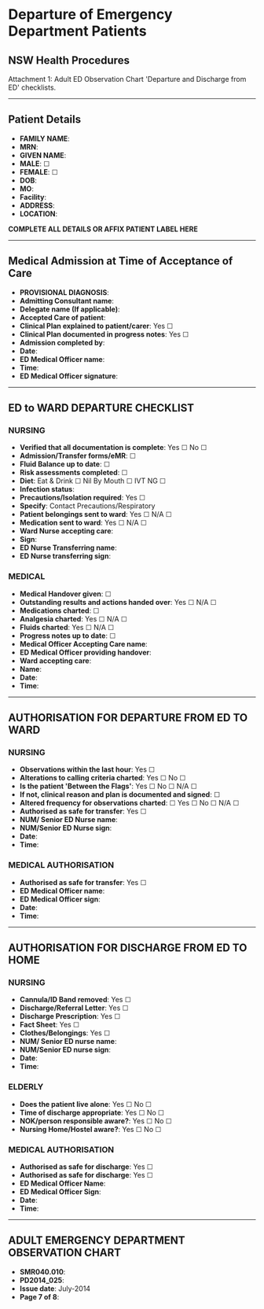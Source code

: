 # Departure of Emergency Department Patients

## NSW Health Procedures

Attachment 1: Adult ED Observation Chart 'Departure and Discharge from ED' checklists.

---

## Patient Details

- **FAMILY NAME**:
- **MRN**:
- **GIVEN NAME**:
- **MALE**: ☐
- **FEMALE**: ☐
- **DOB**:
- **MO**:
- **Facility**:
- **ADDRESS**:
- **LOCATION**:

**COMPLETE ALL DETAILS OR AFFIX PATIENT LABEL HERE**

---

## Medical Admission at Time of Acceptance of Care

- **PROVISIONAL DIAGNOSIS**:
- **Admitting Consultant name**:
- **Delegate name (If applicable)**:
- **Accepted Care of patient**:
- **Clinical Plan explained to patient/carer**: Yes ☐
- **Clinical Plan documented in progress notes**: Yes ☐
- **Admission completed by**:
- **Date**:
- **ED Medical Officer name**:
- **Time**:
- **ED Medical Officer signature**:

---

## ED to WARD DEPARTURE CHECKLIST

### NURSING

- **Verified that all documentation is complete**: Yes ☐ No ☐
- **Admission/Transfer forms/eMR**: ☐
- **Fluid Balance up to date**: ☐
- **Risk assessments completed**: ☐
- **Diet**: Eat & Drink ☐ Nil By Mouth ☐ IVT NG ☐
- **Infection status**:
- **Precautions/Isolation required**: Yes ☐
- **Specify**: Contact Precautions/Respiratory
- **Patient belongings sent to ward**: Yes ☐ N/A ☐
- **Medication sent to ward**: Yes ☐ N/A ☐
- **Ward Nurse accepting care**:
- **Sign**:
- **ED Nurse Transferring name**:
- **ED Nurse transferring sign**:

### MEDICAL

- **Medical Handover given**: ☐
- **Outstanding results and actions handed over**: Yes ☐ N/A ☐
- **Medications charted**: ☐
- **Analgesia charted**: Yes ☐ N/A ☐
- **Fluids charted**: Yes ☐ N/A ☐
- **Progress notes up to date**: ☐
- **Medical Officer Accepting Care name**:
- **ED Medical Officer providing handover**:
- **Ward accepting care**:
- **Name**:
- **Date**:
- **Time**:

---

## AUTHORISATION FOR DEPARTURE FROM ED TO WARD

### NURSING

- **Observations within the last hour**: Yes ☐
- **Alterations to calling criteria charted**: Yes ☐ No ☐
- **Is the patient 'Between the Flags'**: Yes ☐ No ☐ N/A ☐
- **If not, clinical reason and plan is documented and signed**: ☐
- **Altered frequency for observations charted**: ☐ Yes ☐ No ☐ N/A ☐
- **Authorised as safe for transfer**: Yes ☐
- **NUM/ Senior ED Nurse name**:
- **NUM/Senior ED Nurse sign**:
- **Date**:
- **Time**:

### MEDICAL AUTHORISATION

- **Authorised as safe for transfer**: Yes ☐
- **ED Medical Officer name**:
- **ED Medical Officer sign**:
- **Date**:
- **Time**:

---

## AUTHORISATION FOR DISCHARGE FROM ED TO HOME

### NURSING

- **Cannula/ID Band removed**: Yes ☐
- **Discharge/Referral Letter**: Yes ☐
- **Discharge Prescription**: Yes ☐
- **Fact Sheet**: Yes ☐
- **Clothes/Belongings**: Yes ☐
- **NUM/ Senior ED nurse name**:
- **NUM/Senior ED nurse sign**:
- **Date**:
- **Time**:

### ELDERLY

- **Does the patient live alone**: Yes ☐ No ☐
- **Time of discharge appropriate**: Yes ☐ No ☐
- **NOK/person responsible aware?**: Yes ☐ No ☐
- **Nursing Home/Hostel aware?**: Yes ☐ No ☐

### MEDICAL AUTHORISATION

- **Authorised as safe for discharge**: Yes ☐
- **Authorised as safe for discharge**: Yes ☐
- **ED Medical Officer Name**:
- **ED Medical Officer Sign**:
- **Date**:
- **Time**:

---

## ADULT EMERGENCY DEPARTMENT OBSERVATION CHART

- **SMR040.010**:
- **PD2014_025**:
- **Issue date**: July-2014
- **Page 7 of 8**:
